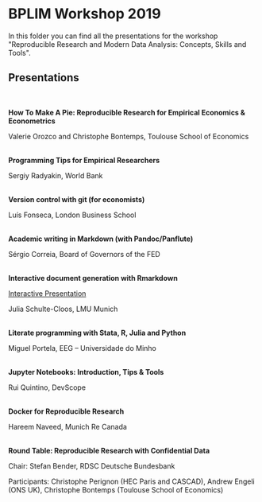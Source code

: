 # BPLIM Workshop 2019

In this folder you can find all the presentations for the workshop "Reproducible Research and Modern Data Analysis: Concepts, Skills and Tools".

## Presentations

<br/>

**How To Make A Pie: Reproducible Research for Empirical Economics & Econometrics**

Valerie Orozco and Christophe Bontemps, Toulouse School of Economics<br/><br/>

**Programming Tips for Empirical Researchers**

Sergiy Radyakin, World Bank<br/><br/>

**Version control with git (for economists)**

Luís Fonseca, London Business School<br/><br/>

**Academic writing in Markdown (with Pandoc/Panflute)**

Sérgio Correia, Board of Governors of the FED<br/><br/>

**Interactive document generation with Rmarkdown** 

[Interactive Presentation](https://git.io/Je7dv)

Julia Schulte-Cloos, LMU Munich<br/><br/>

**Literate programming with Stata, R, Julia and Python**

Miguel Portela, EEG – Universidade do Minho<br/><br/>

**Jupyter Notebooks: Introduction, Tips & Tools**

Rui Quintino, DevScope<br/><br/>

**Docker for Reproducible Research**

Hareem Naveed, Munich Re Canada<br/><br/>

**Round Table: Reproducible Research with Confidential Data**

Chair: Stefan Bender, RDSC Deutsche Bundesbank

Participants:
Christophe Perignon (HEC Paris and CASCAD), Andrew Engeli (ONS UK), Christophe Bontemps (Toulouse School of Economics)
